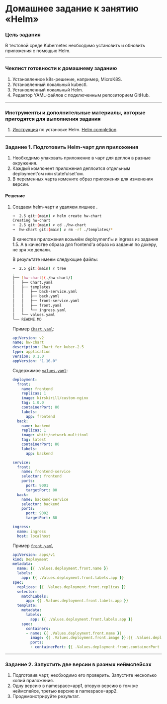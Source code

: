 # Домашнее задание к занятию «Helm»

### Цель задания

В тестовой среде Kubernetes необходимо установить и обновить приложения с помощью Helm.

------

### Чеклист готовности к домашнему заданию

1. Установленное k8s-решение, например, MicroK8S.
2. Установленный локальный kubectl.
3. Установленный локальный Helm.
4. Редактор YAML-файлов с подключенным репозиторием GitHub.

------

### Инструменты и дополнительные материалы, которые пригодятся для выполнения задания

1. [Инструкция](https://helm.sh/docs/intro/install/) по установке Helm. [Helm completion](https://helm.sh/docs/helm/helm_completion/).

------

### Задание 1. Подготовить Helm-чарт для приложения

1. Необходимо упаковать приложение в чарт для деплоя в разные окружения. 
2. Каждый компонент приложения деплоится отдельным deployment’ом или statefulset’ом.
3. В переменных чарта измените образ приложения для изменения версии.

#### Решение

1. Создаем  helm-чарт и удаляем лишнее .

    ``` sh
    ➜  2.5 git:(main) ✗ helm create hw-chart        
    Creating hw-chart
    ➜  2.5 git:(main) ✗ cd ./hw-chart 
    ➜  hw-chart git:(main) ✗ rm -rf ./templates/*
    ```

    В качестве приложения возьмём deployment'ы и ingress из задания 1.5. А в качестве образа для frontend'а образ из задания по докеру, не зря же делали.

    В результате имеем следующие файлы:
    ``` sh
    ➜  2.5 git:(main) ✗ tree
    .
    ├── [hw-chart](./hw-chart/)
    │   ├── Chart.yaml
    │   ├── templates
    │   │   ├── back-service.yaml
    │   │   ├── back.yaml
    │   │   ├── front-service.yaml
    │   │   ├── front.yaml
    │   │   └── ingress.yaml
    │   └── values.yaml
    └── README.MD
    ```

    Пример [`Chart.yaml`](./hw-chart/Chart.yaml):
    ```yaml
    apiVersion: v2
    name: hw-chart
    description: Chart for kuber-2.5
    type: application
    version: 0.1.0
    appVersion: "1.16.0"
    ```

    Содержимое [`values.yaml`](./hw-chart/values.yaml):
    ``` yaml
    deployment:
      front:
        name: frontend
        replicas: 1
        image: kirskirill/custom-nginx
        tag: 1.0.0
        containerPort: 80
        labels:
          app: frontend
      back:
        name: backend
        replicas: 1
        image: wbitt/network-multitool
        tag: latest
        containerPort: 80
        labels:
          app: backend

    service:
      front:
        name: frontend-service
        selector: frontend
        ports:
          port: 9001
          targetPort: 80
      back:
        name: backend-service
        selector: backend
        ports:
          port: 9002
          targetPort: 80

    ingress:
      name: ingress
      host: localhost
    ```

    Пример [`front.yaml`](./hw-chart/templates/front.yaml)
    ``` yaml
    apiVersion: apps/v1
    kind: Deployment
    metadata:
      name: {{ .Values.deployment.front.name }}
      labels:
        app: {{ .Values.deployment.front.labels.app }}
    spec:
      replicas: {{ .Values.deployment.front.replicas }}
      selector:
        matchLabels:
          app: {{ .Values.deployment.front.labels.app }}
      template:
        metadata:
          labels: 
            app: {{ .Values.deployment.front.labels.app }}
        spec:
          containers:
          - name: {{ .Values.deployment.front.name }}
            image: {{ .Values.deployment.front.image }}:{{ .Values.deployment.front.tag }}
            ports: 
            - containerPort: {{ .Values.deployment.front.containerPort }}
    ```
------
### Задание 2. Запустить две версии в разных неймспейсах

1. Подготовив чарт, необходимо его проверить. Запуститe несколько копий приложения.
2. Одну версию в namespace=app1, вторую версию в том же неймспейсе, третью версию в namespace=app2.
3. Продемонстрируйте результат.

